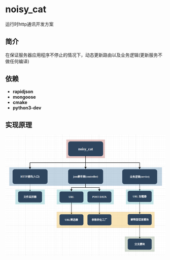 # noisy_cat
运行时http通讯开发方案

## 简介

在保证服务器应用程序不停止的情况下，动态更新路由以及业务逻辑(更新服务不做任何编译)



## 依赖

+ **rapidjson**
+ **mongoose**
+ **cmake**
+ **python3-dev**

## 实现原理

![](https://github.com/ericdejavu/noisy_cat/blob/master/imgs/cat_struct.png)
